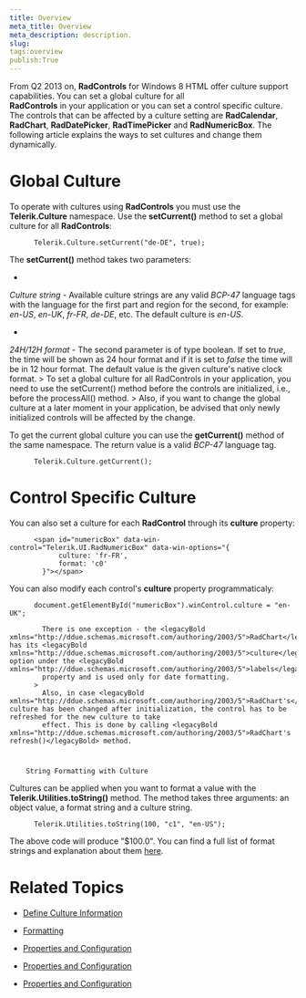 ```yaml
---
title: Overview
meta_title: Overview
meta_description: description.
slug: 
tags:overview
publish:True
---
```



From Q2 2013 on, __RadControls__ for Windows 8 HTML offer culture support capabilities. You can set a global culture for all  
        __RadControls__ in your application or you can set a control specific culture. The controls that can be affected by a culture setting are 
        __RadCalendar__, __RadChart__, __RadDatePicker__, __RadTimePicker__
        and __RadNumericBox__. The following article explains the ways to set cultures and change them dynamically.
      

# Global Culture




To operate with cultures using __RadControls__ you must use the __Telerik.Culture__ namespace. Use the 
          __setCurrent()__ method to set a global culture for all __RadControls__:
        

	
          Telerik.Culture.setCurrent("de-DE", true);
        



The __setCurrent()__ method takes two parameters:
        

* 

*Culture string* - Available culture strings are any valid *BCP-47* language tags with the 
              language for the first part and region for the second, for example: *en-US*, *en-UK*, 
              *fr-FR*, *de-DE*, etc. The default culture is *en-US*.
            

* 

*24H/12H format* - The second parameter is of type boolean. If set to *true*, the time will be shown 
              as 24 hour format and if it is set to *false* the time will be in 12 hour format. The default value is the given 
              culture's native clock format.
            >
            To set a global culture for all RadControls in your application, you need to use the <legacyBold xmlns="http://ddue.schemas.microsoft.com/authoring/2003/5">setCurrent()</legacyBold> method before 
            the controls are initialized, i.e., before the <legacyBold xmlns="http://ddue.schemas.microsoft.com/authoring/2003/5">processAll()</legacyBold> method.
          >
            Also, if you want to change the global culture at a later moment in your application, be advised that only newly initialized controls will be 
            affected by the change.
          

To get the current global culture you can use the __getCurrent()__ method of the same namespace. The return value is a valid 
          *BCP-47* language tag.
        

	
          Telerik.Culture.getCurrent();
        



# Control Specific Culture

You can also set a culture for each __RadControl__ through its __culture__ property:
        

	
          <span id="numericBox" data-win-control="Telerik.UI.RadNumericBox" data-win-options="{
                culture: 'fr-FR',
                format: 'c0'
            }"></span>
        



You can also modify each control's __culture__ property programmaticaly:
        

	
          document.getElementById("numericBox").winControl.culture = "en-UK";
        

>
            There is one exception - the <legacyBold xmlns="http://ddue.schemas.microsoft.com/authoring/2003/5">RadChart</legacyBold> has its <legacyBold xmlns="http://ddue.schemas.microsoft.com/authoring/2003/5">culture</legacyBold> option under the <legacyBold xmlns="http://ddue.schemas.microsoft.com/authoring/2003/5">labels</legacyBold>
            property and is used only for date formatting.
          >
            Also, in case <legacyBold xmlns="http://ddue.schemas.microsoft.com/authoring/2003/5">RadChart's</legacyBold> culture has been changed after initialization, the control has to be refreshed for the new culture to take 
            effect. This is done by calling <legacyBold xmlns="http://ddue.schemas.microsoft.com/authoring/2003/5">RadChart's refresh()</legacyBold> method.
          

# 
        String Formatting with Culture
      

Cultures can be applied when you want to format a value with the __Telerik.Utilities.toString()__ method. The method takes three arguments: 
          an object value, a format string and a culture string. 
        

	
          Telerik.Utilities.toString(100, "c1", "en-US");
        



The above code will produce "$100.0". You can find a full list of format strings and explanation about them 
          [here](0c3b0ea5-3850-4c90-86b3-5d20f2a18c1e).
        

# Related Topics

 * [Define Culture Information]({{slug:define-culture-information}})

 * [Formatting]({{slug:formatting}})

 * [Properties and Configuration]({{slug:properties-and-configuration}})

 * [Properties and Configuration]({{slug:properties-and-configuration}})

 * [Properties and Configuration]({{slug:properties-and-configuration}})
